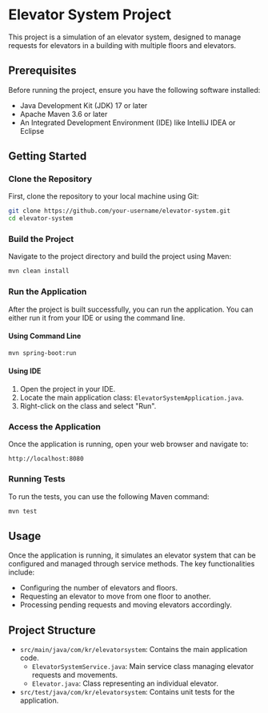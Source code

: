 # Elevator System Project

This project is a simulation of an elevator system, designed to manage requests for elevators in a building with multiple floors and elevators.

## Prerequisites

Before running the project, ensure you have the following software installed:

- Java Development Kit (JDK) 17 or later
- Apache Maven 3.6 or later
- An Integrated Development Environment (IDE) like IntelliJ IDEA or Eclipse

## Getting Started

### Clone the Repository

First, clone the repository to your local machine using Git:

```bash
git clone https://github.com/your-username/elevator-system.git
cd elevator-system
```

### Build the Project

Navigate to the project directory and build the project using Maven:

```bash
mvn clean install
```

### Run the Application

After the project is built successfully, you can run the application. You can either run it from your IDE or using the command line.

#### Using Command Line

```bash
mvn spring-boot:run
```

#### Using IDE

1. Open the project in your IDE.
2. Locate the main application class: `ElevatorSystemApplication.java`.
3. Right-click on the class and select "Run".

### Access the Application

Once the application is running, open your web browser and navigate to:

```plaintext
http://localhost:8080
```

### Running Tests

To run the tests, you can use the following Maven command:

```bash
mvn test
```

## Usage

Once the application is running, it simulates an elevator system that can be configured and managed through service methods. The key functionalities include:

- Configuring the number of elevators and floors.
- Requesting an elevator to move from one floor to another.
- Processing pending requests and moving elevators accordingly.

## Project Structure

- `src/main/java/com/kr/elevatorsystem`: Contains the main application code.
  - `ElevatorSystemService.java`: Main service class managing elevator requests and movements.
  - `Elevator.java`: Class representing an individual elevator.
- `src/test/java/com/kr/elevatorsystem`: Contains unit tests for the application.
